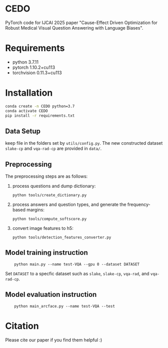 # CEDO
PyTorch code for IJCAI 2025 paper "Cause-Effect Driven Optimization for Robust Medical Visual Question Answering with Language Biases".  
  
# Requirements
* python 3.7.11
* pytorch 1.10.2+cu113
* torchvision 0.11.3+cu113

# Installation
```bash
conda create -n CEDO python=3.7
conda activate CEDO
pip install -r requirements.txt
```

## Data Setup
keep file in the folders set by `utils/config.py`.
The new constructed dataset `slake-cp` and `vqa-rad-cp` are provided in `data/`.

## Preprocessing

The preprocessing steps are as follows:

1. process questions and dump dictionary:
    ```
    python tools/create_dictionary.py
    ```

2. process answers and question types, and generate the frequency-based margins:
    ```
    python tools/compute_softscore.py
    ```
3. convert image features to h5:
    ```
    python tools/detection_features_converter.py 
    ```

## Model training instruction
```
    python main.py --name test-VQA --gpu 0 --dataset DATASET
   ```
Set `DATASET` to a specfic dataset such as `slake`, `slake-cp`, `vqa-rad`, and `vqa-rad-cp`. 

## Model evaluation instruction
```
    python main_arcface.py --name test-VQA --test
   ```

# Citation
Please cite our paper if you find them helpful :)

```

```
